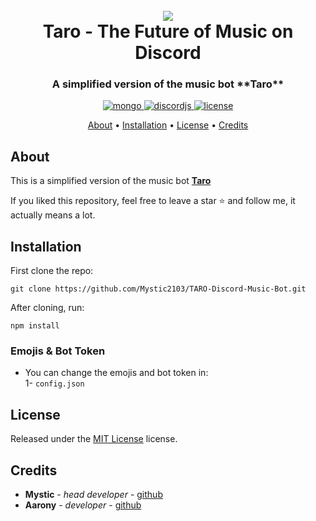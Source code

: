<h1 align="center">
 <br>
  <a href="https://github.com/Mystic2103"><img src="https://cdn.discordapp.com/attachments/790834216769683486/849287489847296010/readmeeeee28qp-t500x500.png"></a>
  <br>
  Taro - The Future of Music on Discord
  <br>
</h1>

<h3 align=center>A simplified version of the music bot **Taro**</h3>


<div align=center>

 <a href="https://github.com/mongodb/mongo">
    <img src="https://img.shields.io/badge/MongoDB-%234ea94b.svg?&style=for-the-badge&logo=mongodb&logoColor=white" alt="mongo">
  </a>
  
  <a href="https://github.com/discordjs">
    <img src="https://img.shields.io/badge/discord.js-v12.5.3-blue.svg?logo=npm" alt="discordjs">
  </a>

  <a href="https://github.com/Mystic2103/TARO-Discord-Music-Bot/blob/main/LICENSE">
    <img src="https://img.shields.io/badge/license-MIT-blue" alt="license">
  </a>

</div>

<p align="center">
  <a href="#about">About</a>
  •
  <a href="#installation">Installation</a>
  •
  <a href="#license">License</a>
  •
  <a href="#credits">Credits</a>
</p>

## About

This is a simplified version of the music bot **[Taro](https://movemain2021.wixsite.com/move/taro "Taro")**

If you liked this repository, feel free to leave a star ⭐ and follow me, it actually means a lot.

## Installation

First clone the repo:
```
git clone https://github.com/Mystic2103/TARO-Discord-Music-Bot.git
```
After cloning, run:
```
npm install
```

### Emojis & Bot Token
- You can change the emojis and bot token in: <br>
1- `config.json` <br>

## License

Released under the [MIT License](https://github.com/Mystic2103/TARO-Discord-Music-Bot/blob/main/LICENSE) license.

## Credits

* **Mystic** - *head developer* - [github](https://github.com/Mystic2103)
* **Aarony** - *developer*  - [github](https://github.com/Adriichu)

